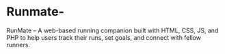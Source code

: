 # Runmate-
 RunMate – A web-based running companion built with HTML, CSS, JS, and PHP to help users track their runs, set goals, and connect with fellow runners.
